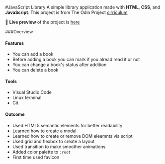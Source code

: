 #JavaScript Library
  A simple library application made with **HTML**, **CSS**, and **JavaScript**.
This project is from The Odin Project [cirriculum](https://www.theodinproject.com/lessons/node-path-javascript-library#assignment)

🔗 **Live preview** of the project is [here](https://berksengul17.github.io/library/)

###Overview
#### **Features**
* You can add a book
* Before adding a book you can mark if you alread read it or not
* You can change a book's status after addition
* You can delete a book

#### **Tools**
* Visual Studio Code
* Linux terminal
* Git

#### **Outcome**
* Used HTML5 semantic elements for better readability
* Learned how to create a modal
* Learned how to create or remove DOM eleemnts via script
* Used grid and flexbox to create a layout
* Used transition to make smoother animations
* Added color palette to `:root`
* First time used favicon

